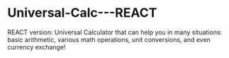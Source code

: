 # Universal-Calc---REACT
REACT version: Universal Calculator that can help you in many situations: basic arithmetic, various math operations, unit conversions, and even currency exchange!
